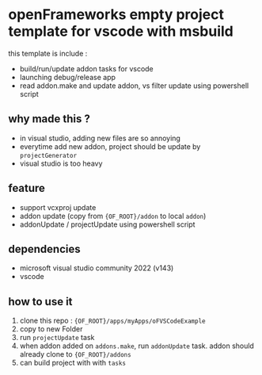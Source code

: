 # openFrameworks empty project template for vscode with msbuild

this template is include :
- build/run/update addon tasks for vscode 
- launching debug/release app
- read addon.make and update addon, vs filter update using powershell script

## why made this ?
- in visual studio, adding new files are so annoying
- everytime add new addon, project should be update by `projectGenerator`
- visual studio is too heavy

## feature
- support vcxproj update
- addon update (copy from `{OF_ROOT}/addon` to local `addon`)
- addonUpdate / projectUpdate using powershell script

## dependencies
- microsoft visual studio community 2022 (v143)
- vscode

## how to use it
1. clone this repo : `{OF_ROOT}/apps/myApps/oFVSCodeExample`
2. copy to new Folder
3. run `projectUpdate` task
4. when addon added on `addons.make`, run `addonUpdate` task. addon should already clone to `{OF_ROOT}/addons`
5. can build project with with `tasks`